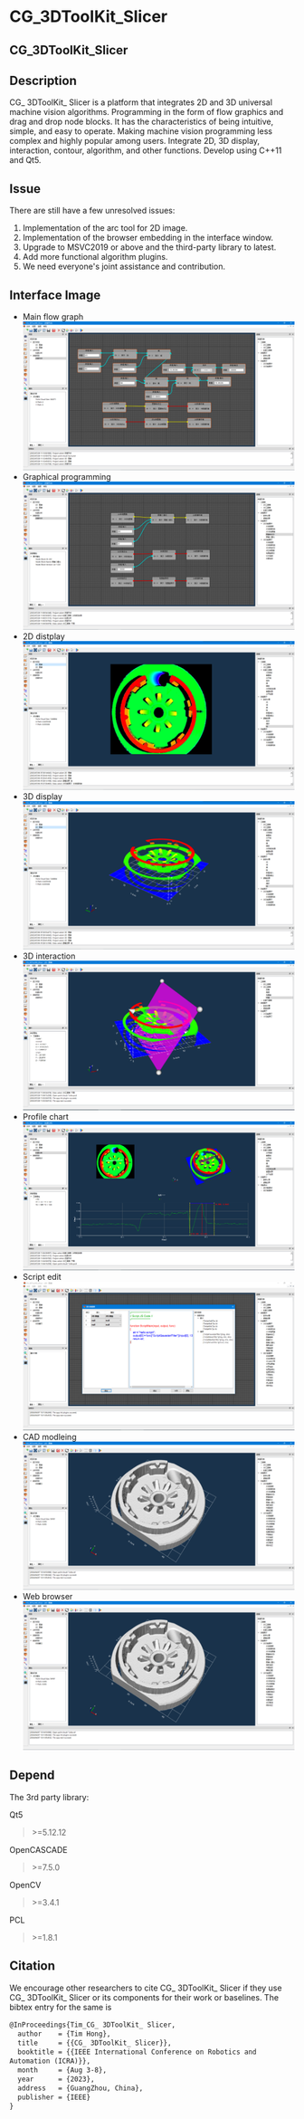 # CG_3DToolKit_Slicer

 CG_3DToolKit_Slicer
-------

 Description
-------
CG_ 3DToolKit_ Slicer is a platform that integrates 2D and 3D universal machine vision algorithms.  Programming in the form of flow graphics and drag and drop node blocks.  It has the characteristics of being intuitive, simple, and easy to operate.  Making machine vision programming less complex and highly popular among users.  Integrate 2D, 3D display, interaction, contour, algorithm, and other functions.  Develop using C++11 and Qt5.

 Issue
-------
There are still have a few unresolved issues:
1. Implementation of the arc tool for 2D image.
2. Implementation of the browser embedding in the interface window.
3. Upgrade to MSVC2019 or above and the third-party library to latest.
4. Add more functional algorithm plugins.
5. We need everyone's joint assistance and contribution.

Interface Image
-------
* Main flow graph
![image1](CG_3DToolKit_Slicer/src/doc/5.png)
* Graphical programming
![image2](CG_3DToolKit_Slicer/src/doc/6.png)
* 2D distplay
![image3](CG_3DToolKit_Slicer/src/doc/4.png)
* 3D display
![image4](CG_3DToolKit_Slicer/src/doc/1.png)
* 3D interaction
![image5](CG_3DToolKit_Slicer/src/doc/2.png)
* Profile chart
![image6](CG_3DToolKit_Slicer/src/doc/3.png)
* Script edit
![image7](CG_3DToolKit_Slicer/src/doc/7.png)
* CAD modleing
![image8](CG_3DToolKit_Slicer/src/doc/8.png)
* Web browser
![image8](CG_3DToolKit_Slicer/src/doc/9.png)

Depend
-------
The 3rd party library:

Qt5 
>\>=5.12.12

OpenCASCADE
>\>=7.5.0

OpenCV
>\>=3.4.1

PCL
>\>=1.8.1

Citation
--------
We encourage other researchers to cite CG_ 3DToolKit_ Slicer if they use CG_ 3DToolKit_ Slicer or its components for their work or baselines. The bibtex entry for the same is
```
@InProceedings{Tim_CG_ 3DToolKit_ Slicer,
  author    = {Tim Hong},
  title     = {{CG_ 3DToolKit_ Slicer}},
  booktitle = {{IEEE International Conference on Robotics and Automation (ICRA)}},
  month     = {Aug 3-8},
  year      = {2023},
  address   = {GuangZhou, China},
  publisher = {IEEE}
}
```